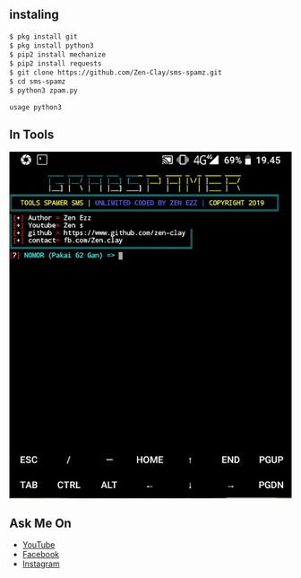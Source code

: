 ## instaling
```
$ pkg install git
$ pkg install python3
$ pip2 install mechanize
$ pip2 install requests
$ git clone https://github.com/Zen-Clay/sms-spamz.git
$ cd sms-spamz
$ python3 zpam.py
```
````
usage python3
````

## In Tools
![](20190915_194541.jpg)

## Ask Me On
* [YouTube](https://www.youtube.com/channel/UCopf7XF5D5hVyx2TePHl-pw)
* [Facebook](https://www.facebook.com/fatahul.ulum.1)
* [Instagram](https://www.instagram.com/aditiastrom)
